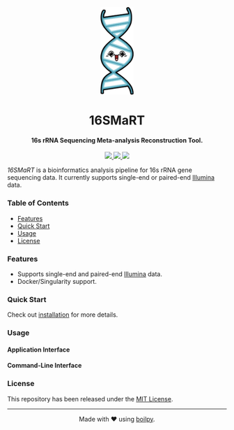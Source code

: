 <div align="center">
  <img src=".github/assets/logo.png" height="200">
  <h1>
      16SMaRT
  </h1>
  <h4>16s rRNA Sequencing Meta-analysis Reconstruction Tool.</h4>
</div>

<p align="center">
    <a href='https://github.com/achillesrasquinha/16SMaRT/actions?query=workflow:"Continuous Integration"'>
      <img src="https://img.shields.io/github/workflow/status/achillesrasquinha/16SMaRT/Continuous Integration?style=flat-square">
    </a>
    <a href="https://coveralls.io/github/achillesrasquinha/16SMaRT">
      <img src="https://img.shields.io/coveralls/github/achillesrasquinha/16SMaRT.svg?style=flat-square">
    </a>
    <a href="https://git.io/boilpy">
      <img src="https://img.shields.io/badge/made%20with-boilpy-red.svg?style=flat-square">
    </a>
</p>

*16SMaRT* is a bioinformatics analysis pipeline for 16s rRNA gene sequencing data. It currently supports single-end or paired-end [Illumina](https://www.illumina.com/) data.

### Table of Contents
* [Features](#features)
* [Quick Start](#quick-start)
* [Usage](#usage)
* [License](#license)

### Features

* Supports single-end and paired-end [Illumina](https://www.illumina.com/) data.
* Docker/Singularity support.

### Quick Start

Check out [installation](docs/source/installation.md) for more details.

### Usage

#### Application Interface

#### Command-Line Interface

### License

This repository has been released under the [MIT License](LICENSE).

---

<div align="center">
  Made with ❤️ using <a href="https://git.io/boilpy">boilpy</a>.
</div>